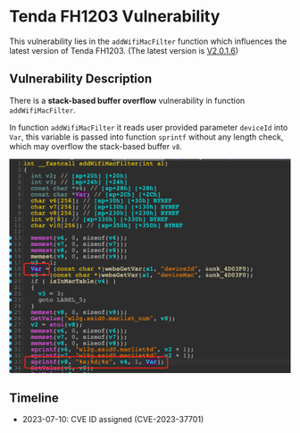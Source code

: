 # Tenda FH1203 Vulnerability

This vulnerability lies in the `addWifiMacFilter` function which influences the latest version of Tenda FH1203. (The latest version is [V2.0.1.6](https://down.tenda.com.cn/uploadfile/FH1203/fh1203_kfw_V2.0.1.6_cn_svn1134.zip))

## Vulnerability Description

There is a **stack-based buffer overflow** vulnerability in function `addWifiMacFilter`.

In function `addWifiMacFilter` it reads user provided parameter `deviceId` into `Var`, this variable is passed into function `sprintf` without any length check, which may overflow the stack-based buffer `v8`.

![Vulnerability Function](./vuln.png)

## Timeline

* 2023-07-10: CVE ID assigned (CVE-2023-37701)
